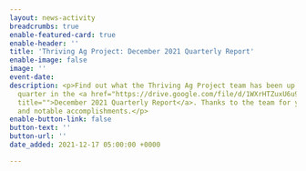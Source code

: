 ```yaml
---
layout: news-activity
breadcrumbs: true
enable-featured-card: true
enable-header: ''
title: 'Thriving Ag Project: December 2021 Quarterly Report'
enable-image: false
image: ''
event-date: 
description: <p>Find out what the Thriving Ag Project team has been up to this past
  quarter in the <a href="https://drive.google.com/file/d/1WXrHTZuxU6u96cU65sX_Kh1pF_gRrwbU/view?usp=sharing"
  title="">December 2021 Quarterly Report</a>. Thanks to the team for your great work
  and notable accomplishments.</p>
enable-button-link: false
button-text: ''
button-url: ''
date_added: 2021-12-17 05:00:00 +0000

---
```

